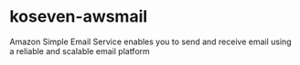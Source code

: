 # koseven-awsmail
Amazon Simple Email Service enables you to send and receive email using a reliable and scalable email platform
